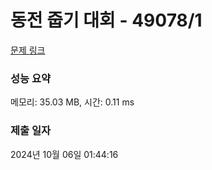 # 동전 줍기 대회 - 49078/1 

[문제 링크](https://level.goorm.io/exam/49078/%EB%8F%99%EC%A0%84-%EC%A4%8D%EA%B8%B0-%EB%8C%80%ED%9A%8C/quiz/1) 

### 성능 요약

메모리: 35.03 MB, 시간: 0.11 ms

### 제출 일자

2024년 10월 06일 01:44:16


